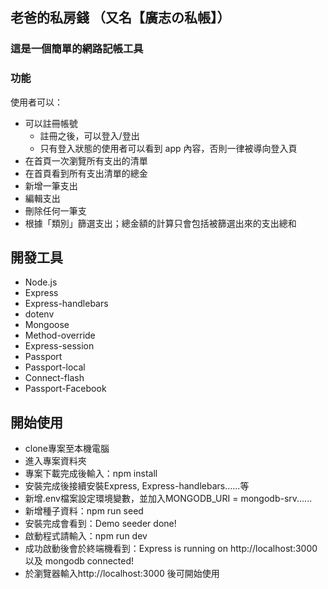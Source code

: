 ## 老爸的私房錢 （又名【廣志の私帳】）
### 這是一個簡單的網路記帳工具

### 功能
使用者可以：
- 可以註冊帳號
  * 註冊之後，可以登入/登出
  * 只有登入狀態的使用者可以看到 app 內容，否則一律被導向登入頁
- 在首頁一次瀏覽所有支出的清單
- 在首頁看到所有支出清單的總金
- 新增一筆支出
- 編輯支出
- 刪除任何一筆支
- 根據「類別」篩選支出；總金額的計算只會包括被篩選出來的支出總和

## 開發工具
- Node.js
- Express
- Express-handlebars
- dotenv
- Mongoose
- Method-override
- Express-session
- Passport
- Passport-local
- Connect-flash
- Passport-Facebook

## 開始使用
- clone專案至本機電腦
- 進入專案資料夾
- 專案下載完成後輸入：npm install
- 安裝完成後接續安裝Express, Express-handlebars......等
- 新增.env檔案設定環境變數，並加入MONGODB_URI = mongodb-srv......
- 新增種子資料：npm run seed
- 安裝完成會看到：Demo seeder done!
- 啟動程式請輸入：npm run dev
- 成功啟動後會於終端機看到：Express is running on http://localhost:3000 以及 mongodb connected!
- 於瀏覽器輸入http://localhost:3000 後可開始使用